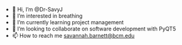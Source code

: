 - 👋 Hi, I’m @Dr-SavyJ
- 👀 I’m interested in breathing
- 🌱 I’m currently learning project management
- 💞️ I’m looking to collaborate on software development with PyQT5
- 📫 How to reach me savannah.barnett@bcm.edu

<!---
Dr-SavyJ/Dr-SavyJ is a ✨ special ✨ repository because its `README.md` (this file) appears on your GitHub profile.
You can click the Preview link to take a look at your changes.
--->
